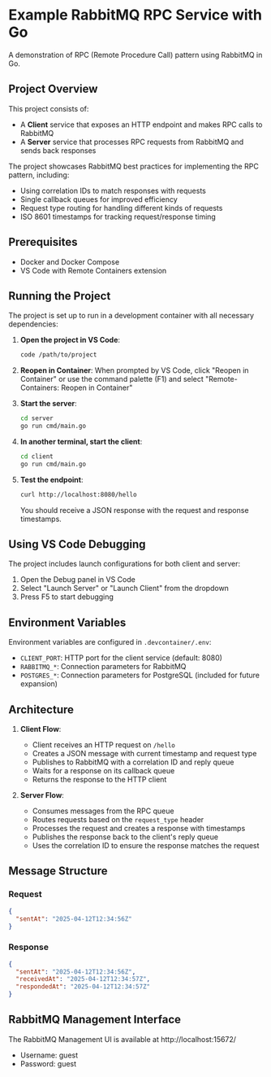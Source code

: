 # Example RabbitMQ RPC Service with Go

A demonstration of RPC (Remote Procedure Call) pattern using RabbitMQ in Go.

## Project Overview

This project consists of:

- A **Client** service that exposes an HTTP endpoint and makes RPC calls to RabbitMQ
- A **Server** service that processes RPC requests from RabbitMQ and sends back responses

The project showcases RabbitMQ best practices for implementing the RPC pattern, including:
- Using correlation IDs to match responses with requests
- Single callback queues for improved efficiency
- Request type routing for handling different kinds of requests
- ISO 8601 timestamps for tracking request/response timing

## Prerequisites

- Docker and Docker Compose
- VS Code with Remote Containers extension

## Running the Project

The project is set up to run in a development container with all necessary dependencies:

1. **Open the project in VS Code**:
   ```bash
   code /path/to/project
   ```

2. **Reopen in Container**: 
   When prompted by VS Code, click "Reopen in Container" or use the command palette (F1) and select "Remote-Containers: Reopen in Container"

3. **Start the server**:
   ```bash
   cd server
   go run cmd/main.go
   ```

4. **In another terminal, start the client**:
   ```bash
   cd client
   go run cmd/main.go
   ```

5. **Test the endpoint**:
   ```bash
   curl http://localhost:8080/hello
   ```
   
   You should receive a JSON response with the request and response timestamps.

## Using VS Code Debugging

The project includes launch configurations for both client and server:

1. Open the Debug panel in VS Code
2. Select "Launch Server" or "Launch Client" from the dropdown
3. Press F5 to start debugging

## Environment Variables

Environment variables are configured in `.devcontainer/.env`:

- `CLIENT_PORT`: HTTP port for the client service (default: 8080)
- `RABBITMQ_*`: Connection parameters for RabbitMQ
- `POSTGRES_*`: Connection parameters for PostgreSQL (included for future expansion)

## Architecture

1. **Client Flow**:
   - Client receives an HTTP request on `/hello`
   - Creates a JSON message with current timestamp and request type
   - Publishes to RabbitMQ with a correlation ID and reply queue
   - Waits for a response on its callback queue
   - Returns the response to the HTTP client

2. **Server Flow**:
   - Consumes messages from the RPC queue
   - Routes requests based on the `request_type` header
   - Processes the request and creates a response with timestamps
   - Publishes the response back to the client's reply queue
   - Uses the correlation ID to ensure the response matches the request

## Message Structure

### Request
```json
{
  "sentAt": "2025-04-12T12:34:56Z"
}
```

### Response
```json
{
  "sentAt": "2025-04-12T12:34:56Z",
  "receivedAt": "2025-04-12T12:34:57Z",
  "respondedAt": "2025-04-12T12:34:57Z"
}
```

## RabbitMQ Management Interface

The RabbitMQ Management UI is available at http://localhost:15672/

- Username: guest
- Password: guest
